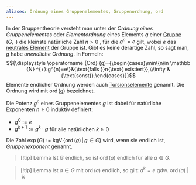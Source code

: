 ```yaml
---
aliases: Ordnung eines Gruppenelementes, Gruppenordnung, ord
--- 
```

In der Gruppentheorie versteht man unter der *Ordnung eines Gruppenelementes* oder *Elementordnung* eines Elements $g$ einer [Gruppe](Gruppe.md) $( G , ⋅ )$ die kleinste natürliche Zahl $n > 0$ , für die $g^n = e$ gilt, wobei $e$ das [neutrales Element](neutrales%20Element.md) der Gruppe ist. Gibt es keine derartige Zahl, so sagt man, $g$ habe _unendliche Ordnung_. In Formeln:
$${\displaystyle \operatorname {Ord} (g)={\begin{cases}\min\{n\in \mathbb {N} ^{+}:g^{n}=e\}&{\text{falls }}n{\text{ existiert}},\\\infty &{\text{sonst}}.\end{cases}}}$$
Elemente endlicher Ordnung werden auch [Torsionselemente](https://de.wikipedia.org/wiki/Torsion_(Algebra) "Torsion (Algebra)") genannt. Die Ordnung wird mit $\operatorname {ord}(g)$ bezeichnet.

Die Potenz $g^n$ eines Gruppenelementes $g$ ist dabei für natürliche Exponenten $n ≥ 0$ induktiv definiert:

- $g^0 := e$ 
- $g^{k + 1} := g^k ⋅ g$ für alle natürlichen $k ≥ 0$

Die Zahl ${\displaystyle \exp(G):=\operatorname {kgV} \left\{\operatorname {ord} (g)\,|\,g\in G\right\}}$ wird, wenn sie endlich ist, *Gruppenexponent* genannt.

>[!tip] Lemma 
>Ist $G$ endlich, so ist $\operatorname {ord} (a)$ endlich für alle $a ∈ G$.

>[!tip] Lemma 
>Ist $a ∈ G$ mit $\operatorname {ord} (a)$ endlich, so gilt: $a^k = e$ gdw. $\operatorname {ord} (a) \:| \:k$ 

